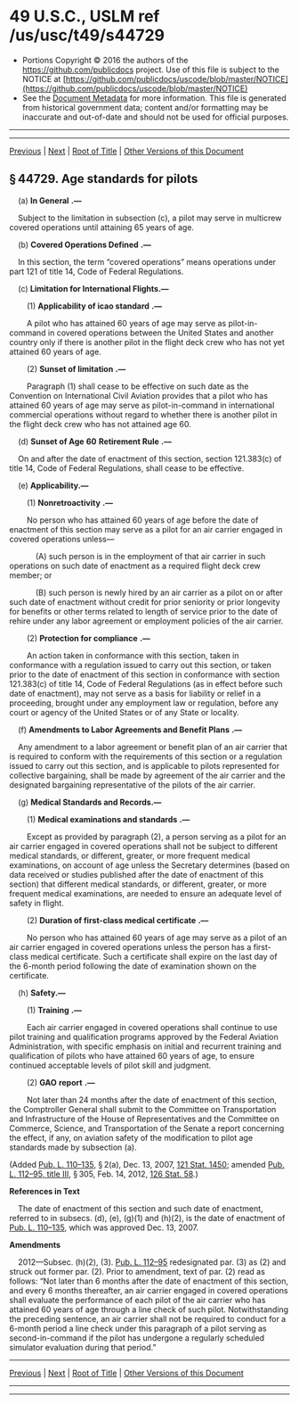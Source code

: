---
---

# 49 U.S.C., USLM ref /us/usc/t49/s44729

* Portions Copyright © 2016 the authors of the https://github.com/publicdocs project.
  Use of this file is subject to the NOTICE at [https://github.com/publicdocs/uscode/blob/master/NOTICE](https://github.com/publicdocs/uscode/blob/master/NOTICE)
* See the [Document Metadata](././../../../../../../..//README.md) for more information.
  This file is generated from historical government data; content and/or formatting may be inaccurate and out-of-date and should not be used for official purposes.

----------
----------

[Previous](./../../../../../../..//us/usc/t49/stVII/ptA/sptiii/ch447/m__us_usc_t49_s44728.md) | [Next](./../../../../../../..//us/usc/t49/stVII/ptA/sptiii/ch447/m__us_usc_t49_s44730.md) | [Root of Title](./../../../../../../../) | [Other Versions of this Document](https://publicdocs.github.io/go/links?ns=uslm&ref=%2Fus%2Fusc%2Ft49%2Fs44729)

## § 44729. Age standards for pilots

    (a)  __In General__  __.—__ 

    Subject to the limitation in subsection (c), a pilot may serve in multicrew covered operations until attaining 65 years of age.

    (b)  __Covered Operations Defined__  __.—__ 

    In this section, the term “covered operations” means operations under part 121 of title 14, Code of Federal Regulations.

    (c) __Limitation for International Flights.—__ 

        (1)  __Applicability of icao standard__  __.—__ 

        A pilot who has attained 60 years of age may serve as pilot-in-command in covered operations between the United States and another country only if there is another pilot in the flight deck crew who has not yet attained 60 years of age.

        (2)  __Sunset of limitation__  __.—__ 

        Paragraph (1) shall cease to be effective on such date as the Convention on International Civil Aviation provides that a pilot who has attained 60 years of age may serve as pilot-in-command in international commercial operations without regard to whether there is another pilot in the flight deck crew who has not attained age 60.

    (d)  __Sunset of Age__  __60__  __Retirement Rule__  __.—__ 

    On and after the date of enactment of this section, section 121.383(c) of title 14, Code of Federal Regulations, shall cease to be effective.

    (e) __Applicability.—__ 

        (1)  __Nonretroactivity__  __.—__ 

        No person who has attained 60 years of age before the date of enactment of this section may serve as a pilot for an air carrier engaged in covered operations unless—

            (A) such person is in the employment of that air carrier in such operations on such date of enactment as a required flight deck crew member; or

            (B) such person is newly hired by an air carrier as a pilot on or after such date of enactment without credit for prior seniority or prior longevity for benefits or other terms related to length of service prior to the date of rehire under any labor agreement or employment policies of the air carrier.

        (2)  __Protection for compliance__  __.—__ 

        An action taken in conformance with this section, taken in conformance with a regulation issued to carry out this section, or taken prior to the date of enactment of this section in conformance with section 121.383(c) of title 14, Code of Federal Regulations (as in effect before such date of enactment), may not serve as a basis for liability or relief in a proceeding, brought under any employment law or regulation, before any court or agency of the United States or of any State or locality.

    (f)  __Amendments to Labor Agreements and Benefit Plans__  __.—__ 

    Any amendment to a labor agreement or benefit plan of an air carrier that is required to conform with the requirements of this section or a regulation issued to carry out this section, and is applicable to pilots represented for collective bargaining, shall be made by agreement of the air carrier and the designated bargaining representative of the pilots of the air carrier.

    (g) __Medical Standards and Records.—__ 

        (1)  __Medical examinations and standards__  __.—__ 

        Except as provided by paragraph (2), a person serving as a pilot for an air carrier engaged in covered operations shall not be subject to different medical standards, or different, greater, or more frequent medical examinations, on account of age unless the Secretary determines (based on data received or studies published after the date of enactment of this section) that different medical standards, or different, greater, or more frequent medical examinations, are needed to ensure an adequate level of safety in flight.

        (2)  __Duration of first-class medical certificate__  __.—__ 

        No person who has attained 60 years of age may serve as a pilot of an air carrier engaged in covered operations unless the person has a first-class medical certificate. Such a certificate shall expire on the last day of the 6-month period following the date of examination shown on the certificate.

    (h) __Safety.—__ 

        (1)  __Training__  __.—__ 

        Each air carrier engaged in covered operations shall continue to use pilot training and qualification programs approved by the Federal Aviation Administration, with specific emphasis on initial and recurrent training and qualification of pilots who have attained 60 years of age, to ensure continued acceptable levels of pilot skill and judgment.

        (2) __GAO__  __report__  __.—__ 

        Not later than 24 months after the date of enactment of this section, the Comptroller General shall submit to the Committee on Transportation and Infrastructure of the House of Representatives and the Committee on Commerce, Science, and Transportation of the Senate a report concerning the effect, if any, on aviation safety of the modification to pilot age standards made by subsection (a).

(Added [Pub. L. 110–135][/us/pl/110/135], § 2(a), Dec. 13, 2007, [121 Stat. 1450][/us/stat/121/1450]; amended [Pub. L. 112–95, title III][/us/pl/112/95/tIII], § 305, Feb. 14, 2012, [126 Stat. 58][/us/stat/126/58].)

 __References in Text__ 

    The date of enactment of this section and such date of enactment, referred to in subsecs. (d), (e), (g)(1) and (h)(2), is the date of enactment of [Pub. L. 110–135][/us/pl/110/135], which was approved Dec. 13, 2007.

 __Amendments__ 

    2012—Subsec. (h)(2), (3). [Pub. L. 112–95][/us/pl/112/95] redesignated par. (3) as (2) and struck out former par. (2). Prior to amendment, text of par. (2) read as follows: “Not later than 6 months after the date of enactment of this section, and every 6 months thereafter, an air carrier engaged in covered operations shall evaluate the performance of each pilot of the air carrier who has attained 60 years of age through a line check of such pilot. Notwithstanding the preceding sentence, an air carrier shall not be required to conduct for a 6-month period a line check under this paragraph of a pilot serving as second-in-command if the pilot has undergone a regularly scheduled simulator evaluation during that period.”

----------

[Previous](./../../../../../../..//us/usc/t49/stVII/ptA/sptiii/ch447/m__us_usc_t49_s44728.md) | [Next](./../../../../../../..//us/usc/t49/stVII/ptA/sptiii/ch447/m__us_usc_t49_s44730.md) | [Root of Title](./../../../../../../../) | [Other Versions of this Document](https://publicdocs.github.io/go/links?ns=uslm&ref=%2Fus%2Fusc%2Ft49%2Fs44729)

----------
----------

[/us/pl/110/135]: https://publicdocs.github.io/go/links?ns=uslm&ref=%2Fus%2Fpl%2F110%2F135
[/us/stat/121/1450]: https://publicdocs.github.io/go/links?ns=uslm&ref=%2Fus%2Fstat%2F121%2F1450
[/us/pl/112/95/tIII]: https://publicdocs.github.io/go/links?ns=uslm&ref=%2Fus%2Fpl%2F112%2F95%2FtIII
[/us/stat/126/58]: https://publicdocs.github.io/go/links?ns=uslm&ref=%2Fus%2Fstat%2F126%2F58
[/us/pl/110/135]: https://publicdocs.github.io/go/links?ns=uslm&ref=%2Fus%2Fpl%2F110%2F135
[/us/pl/112/95]: https://publicdocs.github.io/go/links?ns=uslm&ref=%2Fus%2Fpl%2F112%2F95


